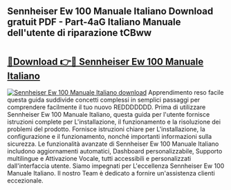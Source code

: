 ## Sennheiser Ew 100 Manuale Italiano Download gratuit PDF - Part-4aG Italiano Manuale dell'utente di riparazione tCBww

# <h2><a href="http://dfbgzhx.blite.top/?on=Sennheiser+Ew+100+Manuale+Italiano">🔗Download 👉🔴 Sennheiser Ew 100 Manuale Italiano</a></h2>

[![Sennheiser Ew 100 Manuale Italiano download](https://i.imgur.com/lujVjoI.png)](http://dfbgzhx.blite.top/?on=Sennheiser+Ew+100+Manuale+Italiano)
Apprendimento reso facile questa guida suddivide concetti complessi in semplici passaggi per comprendere facilmente il tuo nuovo REDDDDDDD. Prima di utilizzare Sennheiser Ew 100 Manuale Italiano, questa guida per l'utente fornisce istruzioni complete per L'installazione, il funzionamento e la risoluzione dei problemi del prodotto. Fornisce istruzioni chiare per L'installazione, la configurazione e il funzionamento, nonché importanti informazioni sulla sicurezza. Le funzionalità avanzate di Sennheiser Ew 100 Manuale Italiano includono aggiornamenti automatici, Dashboard personalizzabile, Supporto multilingue e Attivazione Vocale, tutti accessibili e personalizzati dall'interfaccia utente. Siamo impegnati per L'eccellenza Sennheiser Ew 100 Manuale Italiano. Il nostro Team è dedicato a fornire un'assistenza clienti eccezionale.
